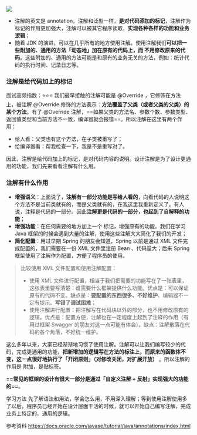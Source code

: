 ![](https://image-1307616428.cos.ap-beijing.myqcloud.com/Obsidian/202304091002994.png)
- 注解的英文是 annotation，注解和泛型一样，**是对代码添加的标记**，注解作为标记的作用更加强大，注解可以被其它程序读取，**实现各种各样的功能和业务逻辑**；
- 随着 JDK 的演进，可以在几乎所有的地方使用注解。使用注解我们**可以把一些附加的、通用的方法「动态地」加在原有的代码上，而 不用修改原来的代码**。这些附加的、通用的方法可能是和原有的业务无关的方法，例如：统计代码的执行时间、记录日志等。

### 注解是给代码加上的标记
面试高频指数：⭐️⭐️⭐️
我们最早接触的注解可能是 @Override ，它修饰在方法上，被注解 @Override 修饰的方法表示：**方法覆盖了父类（或者父类的父类）的某个方法**。有了 @Override 注解，==如果父类的方法名、参数个数、参数类型、返回值类型和当前方法不一致，编译器就会报错==。所以注解在这里有两个作用：
- 给人看：父类也有这个方法，在子类被重写了；
- 给编译器看：帮我检查一下，我是不是重写对了。

因此，注解是给代码加上的标记，是对代码内容的说明。设计注解是为了设计更通用的功能，我们先来看看注解有什么用。

### 注解有什么作用
- **增强语义**：上面说了，**注解有一部分功能是写给人看的**，向看代码的人说明这个方法不是当前类就有的，而是父类就有的，在我这里我重新定义了。有人说，注释是代码的一部分。因此**注解更是代码的一部分，也起到了自解释的功能**；
- **增强功能**：在任何需要的地方加上一个 标记，增强原有的功能。我们在学习 Java 框架的时候会遇到大量的注解，使用这些注解大大简化了我们的开发；
- **简化配置**：用过早期 Spring 的朋友会知道，Spring 以前是通过 XML 文件完成配置的，我们需要在一份 XML 文件里注册 Bean 、代码量大；后来 Spring 框架使用了注解作为配置，方便了程序员的使用。
> 比较使用 XML 文件配置和使用注解配置：
> - 使用 XML 文件进行配置，相当于我们把需要的功能写在了一张表里，这张表里要写清楚：谁需要什么框架提供什么功能。优点是：可以保证原有的代码不变。缺点是：**要配置的东西很多、不好维护**、编辑器不一定有提示、**写错了调试困难**；
> - 使用注解进行配置：把注解写在代码块以外的部分，也不用修改原有的逻辑。优点是：配置方便，注解也在一定程度上起到了注释的作用（有用过框架 Swagger 的朋友对这一点可能有体会）。缺点：注解散落在代码的各个角落，不好统一维护。

这么多年以来，大家已经渐渐地习惯了使用注解。注解可以让我们编写较少的代码，完成更通用的功能，**把新增加的逻辑写在方法的标注上，而原来的函数体不变，这一点很好地执行了「开闭原则」（对修改关闭，对扩展开放）** 。所以注解的作用是 附加，是贴标签。

**==常见的框架的设计有很大一部分是通过「自定义注解 + 反射」实现强大的功能的==**。

学习方法
先了解语法和用法，学会怎么用，不用深入理解；等到使用注解使用多了以后，程序员已经开始在设计层面干活的时候，就可以开始自己编写注解，完成业务上特定的、通用的逻辑。

参考资料
https://docs.oracle.com/javase/tutorial/java/annotations/index.html

